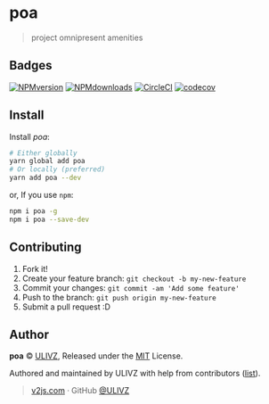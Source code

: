 # poa
> project omnipresent amenities

## Badges

[![NPMversion](https://img.shields.io/npm/v/poa.svg?style=flat)](https://npmjs.com/package/poa)&nbsp;[![NPMdownloads](https://img.shields.io/npm/dm/poa.svg?style=flat)](https://npmjs.com/package/poa)&nbsp;[![CircleCI](https://circleci.com/gh/ulivz/poa/tree/master.svg?style=shield)](https://circleci.com/gh/ulivz/poa/tree/master)&nbsp;[![codecov](https://codecov.io/gh/ulivz/poa/branch/master/graph/badge.svg)](https://codecov.io/gh/ulivz/poa)&nbsp;

## Install

Install _poa_:

```bash
# Either globally
yarn global add poa
# Or locally (preferred)
yarn add poa --dev
```

or, If you use `npm`:

```bash
npm i poa -g
npm i poa --save-dev
```

## Contributing

1. Fork it!
2. Create your feature branch: `git checkout -b my-new-feature`
3. Commit your changes: `git commit -am 'Add some feature'`
4. Push to the branch: `git push origin my-new-feature`
5. Submit a pull request :D

## Author

**poa** © [ULIVZ](https://github.com/ulivz), Released under the [MIT](LICENSE) License.

Authored and maintained by ULIVZ with help from contributors ([list](https://github.com/ulivz/poa/contributors)).

> [v2js.com](http://v2js.com) · GitHub [@ULIVZ](https://github.com/ulivz)
